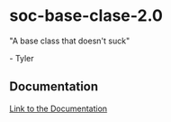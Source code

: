 # soc-base-clase-2.0
"A base class that doesn't suck"

\- Tyler

## Documentation
[Link to the Documentation](https://shiny-adventure-r44wkq6.pages.github.io/BaseClass/)